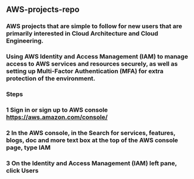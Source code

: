 ## AWS-projects-repo
### AWS projects that are simple to follow for new users that are primarily interested in Cloud Architecture and Cloud Engineering.
### Using AWS Identity and Access Management (IAM) to manage access to AWS services and resources securely, as well as setting up Multi-Factor Authentication (MFA) for extra protection of the environment.
### Steps 
### 1 Sign in or sign up to AWS console https://aws.amazon.com/console/
### 2 In the AWS console, in the Search for services, features, blogs, doc and more text box at the top of the AWS console page, type IAM
### 3 On the Identity and Access Management (IAM) left pane, click Users
